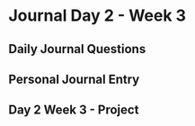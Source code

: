 # Journal Day 2 - Week 3

## Daily Journal Questions

## Personal Journal Entry


## Day 2 Week 3 -  Project